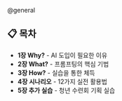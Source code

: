 @general

## 📋 목차

- **1장 Why?** - AI 도입이 필요한 이유
- **2장 What?** - 프롬프팅의 핵심 기법
- **3장 How?** - 실습을 통한 체득
- **4장 시나리오** - 12가지 실전 활용법
- **5장 추가 실습** - 청년 수련회 기획 실습

